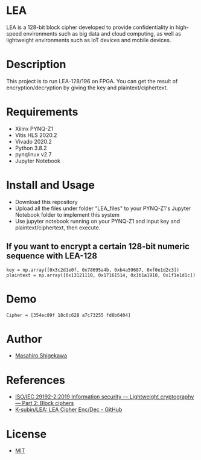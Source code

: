 # LEA

LEA is a 128-bit block cipher developed to provide confidentiality in high-speed environments such as big data and cloud computing, as well as lightweight environments such as IoT devices and mobile devices.

# Description

This project is to run LEA-128/196 on FPGA.
You can get the result of encryption/decryption by giving the key and plaintext/ciphertext.

# Requirements

- Xilinx PYNQ-Z1
- Vitis HLS 2020.2
- Vivado 2020.2
- Python 3.8.2
- pynqlinux v2.7
- Jupyter Notebook

# Install and Usage

- Download this repository
- Upload all the files under folder "LEA_files" to your PYNQ-Z1's Jupyter Notebook folder to implement this system
- Use jupyter notebook running on your PYNQ-Z1 and input key and plaintext/ciphertext, then execute.

## If you want to encrypt a certain 128-bit numeric sequence with LEA-128
```
key = np.array([0x3c2d1e0f, 0x78695a4b, 0xb4a59687, 0xf0e1d2c3])
plaintext = np.array([0x13121110, 0x17161514, 0x1b1a1918, 0x1f1e1d1c])
```

# Demo
```
Cipher = [354ec89f 18c6c628 a7c73255 fd8b6404]
```

# Author

- [Masahiro Shigekawa](https://github.com/ShigekawaMasahiro)

# References

- [ISO/IEC 29192-2:2019
Information security — Lightweight cryptography — Part 2: Block ciphers](https://www.iso.org/standard/78477.html)
- [K-subin/LEA: LEA Cipher Enc/Dec - GitHub](https://github.com/K-subin/LEA)

# License

- [MIT](https://opensource.org/licenses/MIT)
